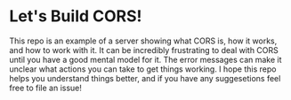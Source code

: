 # Let's Build CORS!

This repo is an example of a server showing what CORS is, how it works, and how
to work with it. It can be incredibly frustrating to deal with CORS until you
have a good mental model for it. The error messages can make it unclear what
actions you can take to get things working. I hope this repo helps you
understand things better, and if you have any suggesetions feel free to file an
issue!
